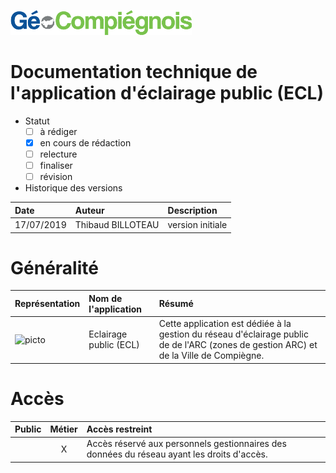![GeoCompiegnois](img/Logo_web-GeoCompiegnois.png)

# Documentation technique de l'application d'éclairage public (ECL)

* Statut
  - [ ] à rédiger
  - [x] en cours de rédaction
  - [ ] relecture
  - [ ] finaliser
  - [ ] révision
  
* Historique des versions

|Date | Auteur | Description
|:---|:---|:---|
|17/07/2019|Thibaud BILLOTEAU|version initiale|


# Généralité

|Représentation| Nom de l'application |Résumé|
|:---|:---|:---|
|![picto](/doc/img/pei_bleu.png)|Eclairage public (ECL)|Cette application est dédiée à la gestion du réseau d'éclairage public de de l'ARC (zones de gestion ARC) et de la Ville de Compiègne.|

# Accès

|Public|Métier|Accès restreint|
|:-:|:-:|:---|
||X|Accès réservé aux personnels gestionnaires des données du réseau ayant les droits d'accès.|
